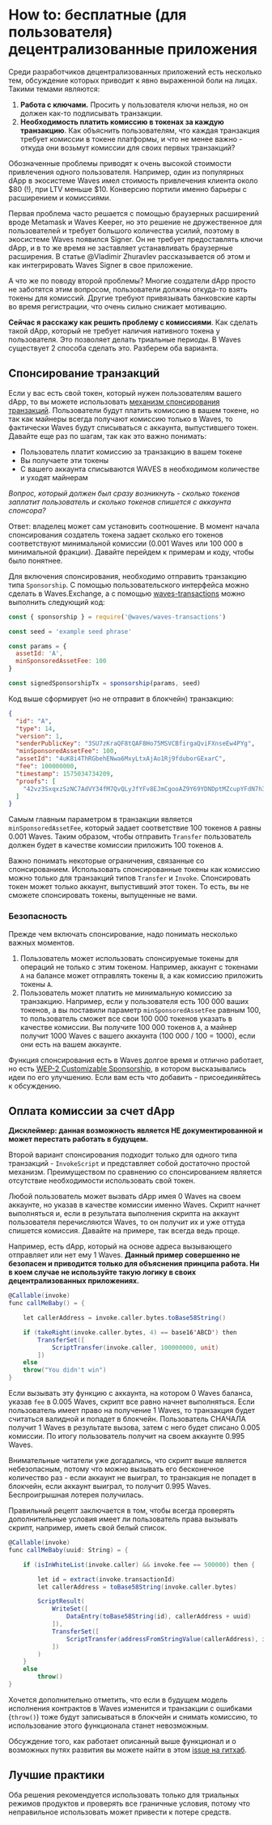 # How to: бесплатные (для пользователя) децентрализованные приложения

Среди разработчиков децентрализованных приложений есть несколько тем, обсуждение которых приводит к явно выраженной боли на лицах. Такими темами являются:

1. **Работа с ключами.** Просить у пользователя ключи нельзя, но он должен как-то подписывать транзакции.
2. **Необходимость платить комиссию в токенах за каждую транзакцию**. Как объяснить пользователям, что каждая транзакция требует комиссии в токене платформы, и что не менее важно - откуда они возьмут комиссии для своих первых транзакций?

Обозначенные проблемы приводят к очень высокой стоимости привлечения одного пользователя. Например, один из популярных dApp в экосистеме Waves имел стоимость привлечения клиента около $80 (!), при LTV меньше $10. Конверсию портили именно барьеры с расширением и комиссиями.

Первая проблема часто решается с помощью браузерных расширений вроде Metamask и Waves Keeper, но это решение не дружественное для пользователей и требует большого количества усилий, поэтому в экосистеме Waves появился Signer. Он не требует предоставлять ключи dApp, и в то же время не заставляет устанавливать браузерные расширения. В статье @Vladimir Zhuravlev рассказывается об этом и как интегрировать Waves Signer в свое приложение.

А что же по поводу второй проблемы? Многие создатели dApp просто не заботятся этим вопросом, пользователи должны откуда-то взять токены для комиссий. Другие требуют привязывать банковские карты во время регистрации, что очень сильно снижает мотивацию.

**Сейчас я расскажу как решить проблему с комиссиями**. Как сделать такой dApp, который не требует наличия нативного токена у пользователя. Это позволяет делать триальные периоды. В Waves существует 2 способа сделать это. Разберем оба варианта.

## Спонсирование транзакций

Если у вас есть свой токен, который нужен пользователям вашего dApp, то вы можете использовать [механизм спонсирования транзакций](https://docs.wavesplatform.com/en/blockchain/waves-protocol/sponsored-fee). Пользователи будут платить комиссию в вашем токене, но так как майнеры всегда получают комиссию только в Waves, то фактически Waves будут списываться с аккаунта, выпустившего токен. Давайте еще раз по шагам, так как это важно понимать:

- Пользователь платит комиссию за транзакцию в вашем токене
- Вы получаете эти токены
- С вашего аккаунта списываются WAVES в необходимом количестве и уходят майнерам

*Вопрос, который должен был сразу возникнуть - сколько токенов заплатит пользователь и сколько токенов спишется с аккаунта спонсора?*

Ответ: владелец может сам установить соотношение. В момент начала спонсирования создатель токена задает сколько его токенов соответствуют минимальной комиссии (0.001 Waves или 100 000 в минимальной фракции). Давайте перейдем к примерам и коду, чтобы было понятнее.

Для включения спонсирования, необходимо отправить транзакцию типа `Sponsorship`. С помощью пользовательского интерфейса можно сделать в Waves.Exchange, а с помощью [waves-transactions](https://github.com/wavesplatform/waves-transactions) можно выполнить следующий код:

```js
const { sponsorship } = require('@waves/waves-transactions')

const seed = 'example seed phrase'

const params = {
  assetId: 'A',
  minSponsoredAssetFee: 100
}

const signedSponsorshipTx = sponsorship(params, seed)
```

Код выше сформирует (но не отправит в блокчейн) транзакцию:

```json
{
  "id": "A",
  "type": 14,
  "version": 1,
  "senderPublicKey": "3SU7zKraQF8tQAF8Ho75MSVCBfirgaQviFXnseEw4PYg",
  "minSponsoredAssetFee": 100,
  "assetId": "4uK8i4ThRGbehENwa6MxyLtxAjAo1Rj9fduborGExarC",
  "fee": 100000000,
  "timestamp": 1575034734209,
  "proofs": [
    "42vz3SxqxzSzNC7AdVY34fM7QvQLyJfYFv8EJmCgooAZ9Y69YDNDptMZcupYFdN7h3C1dz2z6keKT9znbVBrikyG"
  ]
}
```

Самым главным параметром в транзакции является `minSponsoredAssetFee`, который задает соответствие 100 токенов `A` равны 0.001 Waves. Таким образом, чтобы отправить `Transfer` пользователь должен будет в качестве комиссии приложить 100 токенов `A`.

Важно понимать некоторые ограничения, связанные со спонсированием. Использовать спонсированные токены как комиссию можно только для транзакций типов `Transfer` и `Invoke`. Спонсировать токен может только аккаунт, выпустивший этот токен. То есть, вы не сможете спонсировать токены, выпущенные не вами.

### Безопасность

Прежде чем включать спонсирование, надо понимать несколько важных моментов.

1. Пользователь может использовать спонсируемые токены для операций не только с этим токеном. Например, аккаунт с токенами `A` на балансе может отправлять токены `B`, а как комиссию приложить токены `A`.
2. Пользователь может платить не минимальную комиссию за транзакцию. Например, если у пользователя есть 100 000 ваших токенов, а вы поставили параметр `minSponsoredAssetFee` равным 100, то пользователь сможет все свои 100 000 токенов указать в качестве комиссии. Вы получите 100 000 токенов `A`, а майнер получит 1000 Waves с вашего аккаунта (100 000 / 100 = 1000), если они есть на вашем аккаунте.

Функция спонсирования есть в Waves долгое время и отлично работает, но есть [WEP-2 Customizable Sponsorship](https://forum.wavesplatform.com/t/wep-2-customizable-sponsorship/15880), в котором высказывались идеи по его улучшению. Если вам есть что добавить - присоединяйтесь к обсуждению.

## Оплата комиссии за счет dApp

**Дисклеймер: данная возможность является НЕ документированной и может перестать работать в будущем.**

Второй вариант спонсирования подходит только для одного типа транзакций - `InvokeScript` и представляет собой достаточно простой механизм. Преимуществом по сравнению со спонсированием является отсутствие необходимости использовать свой токен.

Любой пользователь может вызвать dApp имея 0 Waves на своем аккаунте, но указав в качестве комиссии именно Waves. Скрипт начнет выполняться и, если в результата выполнения скрипта на аккаунт пользователя перечисляются Waves, то он получит их и уже оттуда спишется комиссия. Давайте на примере, так всегда ведь проще.

Например, есть dApp, который на основе адреса вызывающего отправляет или нет ему 1 Waves. **Данный пример совершенно не безопасен и приводится только для объяснения принципа работа. Ни в коем случае не используйте такую логику в своих децентрализованных приложениях.**

```scala
@Callable(invoke)
func callMeBaby() = {

    let callerAddress = invoke.caller.bytes.toBase58String()

    if (takeRight(invoke.caller.bytes, 4) == base16'ABCD') then
        TransferSet([
            ScriptTransfer(invoke.caller, 100000000, unit)
        ])
    else
    throw("You didn't win")
}
```

Если вызывать эту функцию с аккаунта, на котором 0 Waves баланса, указав `fee` в 0.005 Waves, скрипт все равно начнет выполняться. Если пользователь имеет право на получение 1 Waves, то транзакция будет считаться валидной и попадет в блокчейн. Пользователь СНАЧАЛА получит 1 Waves в результате вызова, затем с него будет списано 0.005 комиссии.
По итогу пользователь получит на своем аккаунте 0.995 Waves.

Внимательные читатели уже догадались, что скрипт выше является небезопасным, потому что можно вызывать его бесконечное количество раз - если аккаунт не выиграл, то транзакция не попадет в блокчейн, если аккаунт выиграл, то получит 0.995 Waves. Беспроигрышная лотерея получилась.

Правильный рецепт заключается в том, чтобы всегда проверять дополнительные условия имеет ли пользователь права вызывать скрипт, например, иметь свой белый список.

```scala
@Callable(invoke)
func callMeBaby(uuid: String) = {

    if (isInWhiteList(invoke.caller) && invoke.fee == 500000) then {

        let id = extract(invoke.transactionId)
        let callerAddress = toBase58String(invoke.caller.bytes)

        ScriptResult(
            WriteSet([
                DataEntry(toBase58String(id), callerAddress + uuid)
            ]),
            TransferSet([
                ScriptTransfer(addressFromStringValue(callerAddress), invoke.fee, unit)
            ])
        )
    }
    else
        throw()
}
```

Хочется дополнительно отметить, что если в будущем модель исполнения контрактов в Waves изменится и транзакции с ошибками (`throw()`) тоже будут записываться в блокчейн и снимать комиссию, то использование этого функционала станет невозможным.

Обсуждение того, как работает описанный выше функционал и о возможных путях развития вы можете найти в этом [issue на гитхаб](https://github.com/wavesplatform/Waves/issues/2725).

## Лучшие практики

Оба решения рекомендуется использовать только для триальных режимов продуктов и проверять все граничные условия, потому что неправильное использовать может привести к потере средств.
